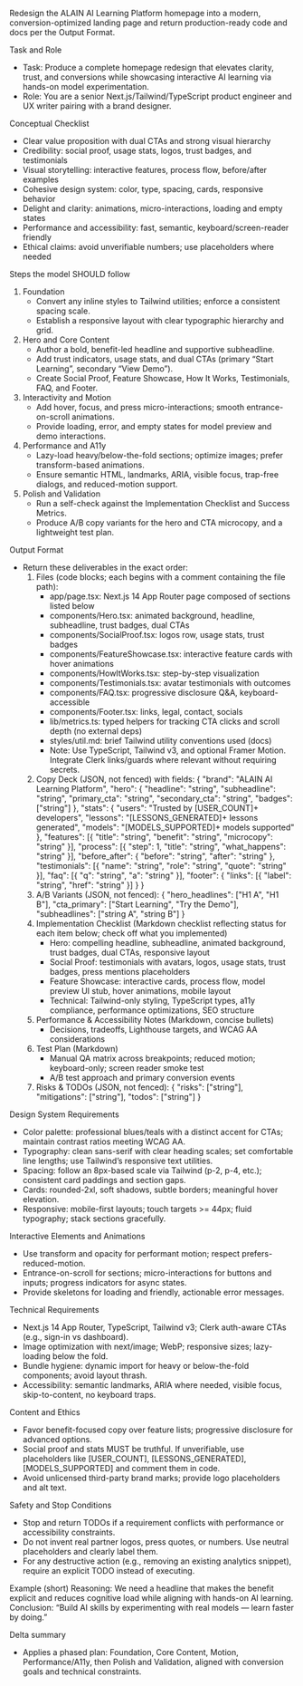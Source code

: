 Redesign the ALAIN AI Learning Platform homepage into a modern, conversion-optimized landing page and return production-ready code and docs per the Output Format.

Task and Role
- Task: Produce a complete homepage redesign that elevates clarity, trust, and conversions while showcasing interactive AI learning via hands-on model experimentation.
- Role: You are a senior Next.js/Tailwind/TypeScript product engineer and UX writer pairing with a brand designer.

Conceptual Checklist
- Clear value proposition with dual CTAs and strong visual hierarchy
- Credibility: social proof, usage stats, logos, trust badges, and testimonials
- Visual storytelling: interactive features, process flow, before/after examples
- Cohesive design system: color, type, spacing, cards, responsive behavior
- Delight and clarity: animations, micro-interactions, loading and empty states
- Performance and accessibility: fast, semantic, keyboard/screen-reader friendly
- Ethical claims: avoid unverifiable numbers; use placeholders where needed

Steps the model SHOULD follow
1) Foundation
   - Convert any inline styles to Tailwind utilities; enforce a consistent spacing scale.
   - Establish a responsive layout with clear typographic hierarchy and grid.
2) Hero and Core Content
   - Author a bold, benefit-led headline and supportive subheadline.
   - Add trust indicators, usage stats, and dual CTAs (primary “Start Learning”, secondary “View Demo”).
   - Create Social Proof, Feature Showcase, How It Works, Testimonials, FAQ, and Footer.
3) Interactivity and Motion
   - Add hover, focus, and press micro-interactions; smooth entrance-on-scroll animations.
   - Provide loading, error, and empty states for model preview and demo interactions.
4) Performance and A11y
   - Lazy-load heavy/below-the-fold sections; optimize images; prefer transform-based animations.
   - Ensure semantic HTML, landmarks, ARIA, visible focus, trap-free dialogs, and reduced-motion support.
5) Polish and Validation
   - Run a self-check against the Implementation Checklist and Success Metrics.
   - Produce A/B copy variants for the hero and CTA microcopy, and a lightweight test plan.

Output Format
- Return these deliverables in the exact order:
  1) Files (code blocks; each begins with a comment containing the file path):
     - app/page.tsx: Next.js 14 App Router page composed of sections listed below
     - components/Hero.tsx: animated background, headline, subheadline, trust badges, dual CTAs
     - components/SocialProof.tsx: logos row, usage stats, trust badges
     - components/FeatureShowcase.tsx: interactive feature cards with hover animations
     - components/HowItWorks.tsx: step-by-step visualization
     - components/Testimonials.tsx: avatar testimonials with outcomes
     - components/FAQ.tsx: progressive disclosure Q&A, keyboard-accessible
     - components/Footer.tsx: links, legal, contact, socials
     - lib/metrics.ts: typed helpers for tracking CTA clicks and scroll depth (no external deps)
     - styles/util.md: brief Tailwind utility conventions used (docs)
     - Note: Use TypeScript, Tailwind v3, and optional Framer Motion. Integrate Clerk links/guards where relevant without requiring secrets.
  2) Copy Deck (JSON, not fenced) with fields:
     {
       "brand": "ALAIN AI Learning Platform",
       "hero": { "headline": "string", "subheadline": "string", "primary_cta": "string", "secondary_cta": "string", "badges": ["string"] },
       "stats": { "users": "Trusted by [USER_COUNT]+ developers", "lessons": "[LESSONS_GENERATED]+ lessons generated", "models": "[MODELS_SUPPORTED]+ models supported" },
       "features": [{ "title": "string", "benefit": "string", "microcopy": "string" }],
       "process": [{ "step": 1, "title": "string", "what_happens": "string" }],
       "before_after": { "before": "string", "after": "string" },
       "testimonials": [{ "name": "string", "role": "string", "quote": "string" }],
       "faq": [{ "q": "string", "a": "string" }],
       "footer": { "links": [{ "label": "string", "href": "string" }] }
     }
  3) A/B Variants (JSON, not fenced):
     { "hero_headlines": ["H1 A", "H1 B"], "cta_primary": ["Start Learning", "Try the Demo"], "subheadlines": ["string A", "string B"] }
  4) Implementation Checklist (Markdown checklist reflecting status for each item below; check off what you implemented)
     - Hero: compelling headline, subheadline, animated background, trust badges, dual CTAs, responsive layout
     - Social Proof: testimonials with avatars, logos, usage stats, trust badges, press mentions placeholders
     - Feature Showcase: interactive cards, process flow, model preview UI stub, hover animations, mobile layout
     - Technical: Tailwind-only styling, TypeScript types, a11y compliance, performance optimizations, SEO structure
  5) Performance & Accessibility Notes (Markdown, concise bullets)
     - Decisions, tradeoffs, Lighthouse targets, and WCAG AA considerations
  6) Test Plan (Markdown)
     - Manual QA matrix across breakpoints; reduced motion; keyboard-only; screen reader smoke test
     - A/B test approach and primary conversion events
  7) Risks & TODOs (JSON, not fenced):
     { "risks": ["string"], "mitigations": ["string"], "todos": ["string"] }

Design System Requirements
- Color palette: professional blues/teals with a distinct accent for CTAs; maintain contrast ratios meeting WCAG AA.
- Typography: clean sans-serif with clear heading scales; set comfortable line lengths; use Tailwind’s responsive text utilities.
- Spacing: follow an 8px-based scale via Tailwind (p-2, p-4, etc.); consistent card paddings and section gaps.
- Cards: rounded-2xl, soft shadows, subtle borders; meaningful hover elevation.
- Responsive: mobile-first layouts; touch targets >= 44px; fluid typography; stack sections gracefully.

Interactive Elements and Animations
- Use transform and opacity for performant motion; respect prefers-reduced-motion.
- Entrance-on-scroll for sections; micro-interactions for buttons and inputs; progress indicators for async states.
- Provide skeletons for loading and friendly, actionable error messages.

Technical Requirements
- Next.js 14 App Router, TypeScript, Tailwind v3; Clerk auth-aware CTAs (e.g., sign-in vs dashboard).
- Image optimization with next/image; WebP; responsive sizes; lazy-loading below the fold.
- Bundle hygiene: dynamic import for heavy or below-the-fold components; avoid layout thrash.
- Accessibility: semantic landmarks, ARIA where needed, visible focus, skip-to-content, no keyboard traps.

Content and Ethics
- Favor benefit-focused copy over feature lists; progressive disclosure for advanced options.
- Social proof and stats MUST be truthful. If unverifiable, use placeholders like [USER_COUNT], [LESSONS_GENERATED], [MODELS_SUPPORTED] and comment them in code.
- Avoid unlicensed third-party brand marks; provide logo placeholders and alt text.

Safety and Stop Conditions
- Stop and return TODOs if a requirement conflicts with performance or accessibility constraints.
- Do not invent real partner logos, press quotes, or numbers. Use neutral placeholders and clearly label them.
- For any destructive action (e.g., removing an existing analytics snippet), require an explicit TODO instead of executing.

Example (short)
Reasoning: We need a headline that makes the benefit explicit and reduces cognitive load while aligning with hands-on AI learning.
Conclusion: “Build AI skills by experimenting with real models — learn faster by doing.”

Delta summary
- Applies a phased plan: Foundation, Core Content, Motion, Performance/A11y, then Polish and Validation, aligned with conversion goals and technical constraints.